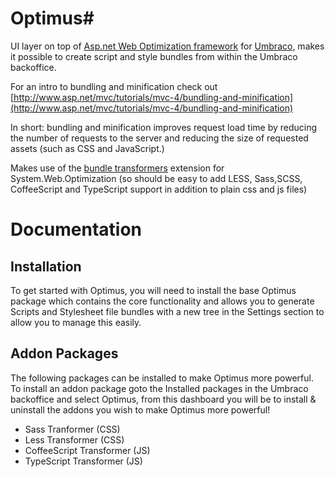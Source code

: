 # Optimus#

UI layer on top of [Asp.net Web Optimization framework](http://aspnetoptimization.codeplex.com/) for [Umbraco](http://umbraco.com/), makes it possible to create script and style bundles from within the Umbraco backoffice. 

For an intro to bundling and minification check out
[http://www.asp.net/mvc/tutorials/mvc-4/bundling-and-minification](http://www.asp.net/mvc/tutorials/mvc-4/bundling-and-minification)

In short: bundling and minification improves request load time by reducing the number of requests to the server and reducing the size of requested assets (such as CSS and JavaScript.)

Makes use of the [bundle transformers](http://bundletransformer.codeplex.com/) extension for System.Web.Optimization (so should be easy to add LESS, Sass,SCSS, CoffeeScript and TypeScript support in addition to plain css and js files)


# Documentation

## Installation
To get started with Optimus, you will need to install the base Optimus package which contains the core functionality and allows you to generate Scripts and Stylesheet file bundles with a new tree in the Settings section to allow you to manage this easily.


## Addon Packages
The following packages can be installed to make Optimus more powerful. 
To install an addon package goto the Installed packages in the Umbraco backoffice and select Optimus, from this dashboard you will be to install & uninstall the addons you wish to make Optimus more powerful!

* Sass Tranformer (CSS)
* Less Transformer (CSS)
* CoffeeScript Transformer (JS)
* TypeScript Transformer (JS)

